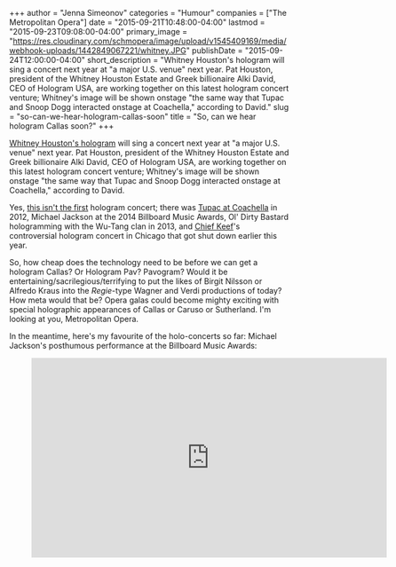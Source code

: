 +++
author = "Jenna Simeonov"
categories = "Humour"
companies = ["The Metropolitan Opera"]
date = "2015-09-21T10:48:00-04:00"
lastmod = "2015-09-23T09:08:00-04:00"
primary_image = "https://res.cloudinary.com/schmopera/image/upload/v1545409169/media/webhook-uploads/1442849067221/whitney.JPG"
publishDate = "2015-09-24T12:00:00-04:00"
short_description = "Whitney Houston&#039;s hologram will sing a concert next year at &quot;a major U.S. venue&quot; next year. Pat Houston, president of the Whitney Houston Estate and Greek billionaire Alki David, CEO of Hologram USA, are working together on this latest hologram concert venture; Whitney&#039;s image will be shown onstage &quot;the same way that Tupac and Snoop Dogg interacted onstage at Coachella,&quot; according to David."
slug = "so-can-we-hear-hologram-callas-soon"
title = "So, can we hear hologram Callas soon?"
+++

[Whitney Houston's hologram](http://www.bbc.com/news/technology-34249920) will sing a concert next year at "a major U.S. venue" next year. Pat Houston, president of the Whitney Houston Estate and Greek billionaire Alki David, CEO of Hologram USA, are working together on this latest hologram concert venture; Whitney's image will be shown onstage "the same way that Tupac and Snoop Dogg interacted onstage at Coachella," according to David.

Yes, [this isn't the first](http://mic.com/articles/89785/how-creepy-holographic-concerts-are-transforming-the-future-of-the-music-business) hologram concert; there was [Tupac at Coachella](https://www.youtube.com/watch?v=TGbrFmPBV0Y) in 2012, Michael Jackson at the 2014 Billboard Music Awards, Ol' Dirty Bastard hologramming with the Wu-Tang clan in 2013, and [Chief Keef](http://www.rollingstone.com/music/news/chief-keef-hologram-concert-shut-down-by-police-20150726)'s controversial hologram concert in Chicago that got shut down earlier this year. 

So, how cheap does the technology need to be before we can get a hologram Callas? Or Hologram Pav? Pavogram? Would it be entertaining/sacrilegious/terrifying to put the likes of Birgit Nilsson or Alfredo Kraus into the *Regie*-type Wagner and Verdi productions of today? How meta would that be? Opera galas could become mighty exciting with special holographic appearances of Callas or Caruso or Sutherland. I'm looking at you, Metropolitan Opera.

In the meantime, here's my favourite of the holo-concerts so far: Michael Jackson's posthumous performance at the Billboard Music Awards:

<figure data-type="video">
<iframe width="640" height="360" src="https://www.youtube.com/embed/Um-jOMvL-og" frameborder="0" allowfullscreen></iframe>
</figure>


